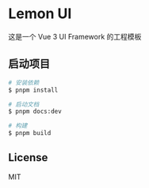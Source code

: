 # Lemon UI

这是一个 Vue 3 UI Framework 的工程模板

## 启动项目

```sh
# 安装依赖
$ pnpm install

# 启动文档
$ pnpm docs:dev

# 构建
$ pnpm build
```

## License

MIT
